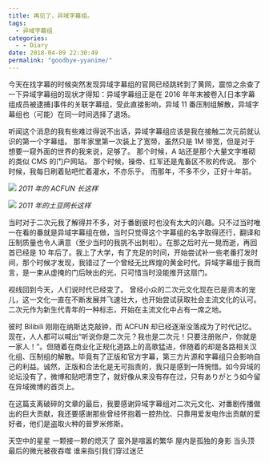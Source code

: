 ```yaml
---
title: 再见了，异域字幕组。
tags:
  - 异域字幕组
categories:
  - - Diary
date: 2018-04-09 22:30:49
permalink: "goodbye-yyanime/"
---
```


今天在找字幕的时候突然发现异域字幕组的官网已经跳转到了黄网，震惊之余查了一下异域字幕组的现状才得知：异域字幕组正是在 2016 年年末被卷入⌈日本字幕组成员被逮捕⌋事件的关联字幕组，受此直接影响，异域 11 番压制组解散，异域字幕组也（可能）在同一时间选择了退场。

<!-- more -->

听闻这个消息的我有些难过得说不出话，异域字幕组应该是我在接触二次元前就认识的第一个字幕组。 那年家里第一次装上了宽带，虽然只是 1M 带宽，但是对于想要一窥外面的世界的我来说，足够了。 那个时候，A 站还是那个大量文字堆砌的类似 CMS 的门户网站。 那个时候，操帝、红军还是鬼畜区不败的传说。 那个时候，我每日刷着贴吧忙着灌水，不亦乐乎。 而那年，不多不少，正好十年前。

![](https://qcloud-cdn-static.lonepixel.cn/blog/2018/goodbye-yyanime/2011-acfun.png)
_2011 年的 ACFUN 长这样_

![](https://qcloud-cdn-static.lonepixel.cn/blog/2018/goodbye-yyanime/2011-tudou.png)
_2011 年的土豆网长这样_

当时对于二次元我了解得并不多，对于番剧彼时也没有太大的兴趣。只不过当时唯一在看的番就是异域字幕组在做，当时只觉得这个字幕组的名字取得还行，翻译和压制质量也令人满意（至少当时的我挑不出刺啦）。在那之后时光一晃而逝，再回首已经是 10 年后了。我上了大学，有了充足的时间，开始尝试补一些老番打发时间，那个时候才发现，我错过了一个曾经无比辉煌的黄金时代。异域字幕组于我而言，是一束从虚掩的门后映出的光，只可惜当时没能推开这扇门。

视线回到今天，人们说时代已经变了。 曾经小众的二次元文化现在已是资本的宠儿，这一文化一直在不断发展并飞速壮大，也开始尝试获取社会主流文化的认可。二次元作为新生代青年的一种标志，开始在主流文化中占有一席之地。

彼时 Bilibili 刚刚在纳斯达克敲钟，而 ACFUN 却已经逐渐没落成为了时代记忆。现在，人人都可以喊出“听说你是二次元？我也是二次元！只要注册账户，你就是一家人！”。但随着在商业化正规化道路上的高歌猛进，伴随着的却是各路相关汉化组、压制组的解散。毕竟有了正版和官方字幕，第三方片源和字幕组只会影响自己的利益。诚然，正版和合法化是无可指责的，我只是感到一阵惋惜。如今异域的论坛没有了，微博和贴吧清空了，就好像从来没有存在过，只有ありがとう如今留在异域微博的首页上。

在这篇支离破碎的文章的最后，我要感谢异域字幕组对二次元文化、对番剧传播做出的巨大贡献，我还要感谢那些曾经怀抱着一腔热忱、只靠用爱发电作出贡献的爱好者，他们是盗取火种的普罗米修斯。




天空中的星星
一颗接一颗的熄灭了
窗外是喧嚣的繁华
屋内是孤独的身影
当头顶最后的微光被夜吞噬
谁来指引我们穿过迷茫